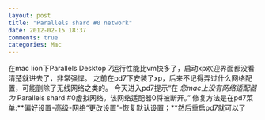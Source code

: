 ```yaml
---
layout: post
title: "Parallels shard #0 network"
date: 2012-02-15 18:37
comments: true
categories: Mac
---
```

在mac lion下Parallels Desktop 7运行性能比vm快多了，启动xp欢迎界面都没看清楚就进去了，非常强悍。
之前在pd7下安装了xp，后来不记得弄过什么网络配置，可能删除了无线网络之类的。
今天进入pd7提示“在 *您mac上没有网络适配器为* Parallels shard #0虚拟网络。该网络适配器0将被断开。”
修复方法是在pd7菜单:**偏好设置-高级-网络“更改设置”-恢复默认设置；**然后重启pd7就可以了
